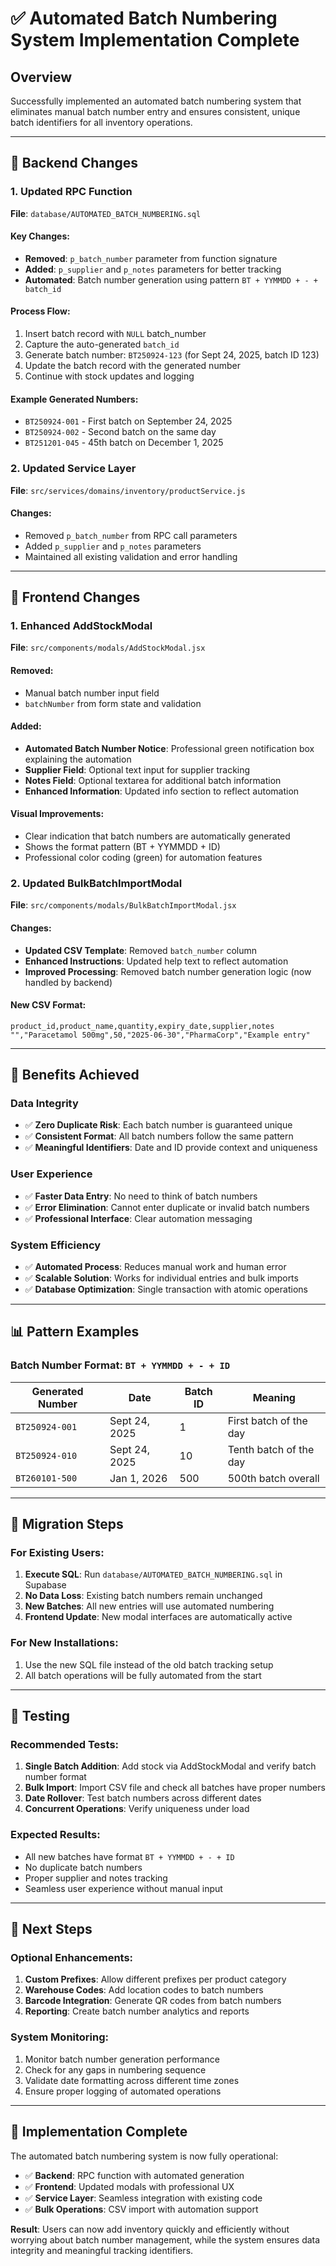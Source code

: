 # ✅ Automated Batch Numbering System Implementation Complete

## Overview
Successfully implemented an automated batch numbering system that eliminates manual batch number entry and ensures consistent, unique batch identifiers for all inventory operations.

---

## 🔧 Backend Changes

### 1. Updated RPC Function
**File**: `database/AUTOMATED_BATCH_NUMBERING.sql`

#### Key Changes:
- **Removed**: `p_batch_number` parameter from function signature
- **Added**: `p_supplier` and `p_notes` parameters for better tracking
- **Automated**: Batch number generation using pattern `BT + YYMMDD + - + batch_id`

#### Process Flow:
1. Insert batch record with `NULL` batch_number
2. Capture the auto-generated `batch_id`
3. Generate batch number: `BT250924-123` (for Sept 24, 2025, batch ID 123)
4. Update the batch record with the generated number
5. Continue with stock updates and logging

#### Example Generated Numbers:
- `BT250924-001` - First batch on September 24, 2025
- `BT250924-002` - Second batch on the same day
- `BT251201-045` - 45th batch on December 1, 2025

### 2. Updated Service Layer
**File**: `src/services/domains/inventory/productService.js`

#### Changes:
- Removed `p_batch_number` from RPC call parameters
- Added `p_supplier` and `p_notes` parameters
- Maintained all existing validation and error handling

---

## 🎨 Frontend Changes

### 1. Enhanced AddStockModal
**File**: `src/components/modals/AddStockModal.jsx`

#### Removed:
- Manual batch number input field
- `batchNumber` from form state and validation

#### Added:
- **Automated Batch Number Notice**: Professional green notification box explaining the automation
- **Supplier Field**: Optional text input for supplier tracking
- **Notes Field**: Optional textarea for additional batch information
- **Enhanced Information**: Updated info section to reflect automation

#### Visual Improvements:
- Clear indication that batch numbers are automatically generated
- Shows the format pattern (BT + YYMMDD + ID)
- Professional color coding (green) for automation features

### 2. Updated BulkBatchImportModal
**File**: `src/components/modals/BulkBatchImportModal.jsx`

#### Changes:
- **Updated CSV Template**: Removed `batch_number` column
- **Enhanced Instructions**: Updated help text to reflect automation
- **Improved Processing**: Removed batch number generation logic (now handled by backend)

#### New CSV Format:
```csv
product_id,product_name,quantity,expiry_date,supplier,notes
"","Paracetamol 500mg",50,"2025-06-30","PharmaCorp","Example entry"
```

---

## 🚀 Benefits Achieved

### Data Integrity
- ✅ **Zero Duplicate Risk**: Each batch number is guaranteed unique
- ✅ **Consistent Format**: All batch numbers follow the same pattern
- ✅ **Meaningful Identifiers**: Date and ID provide context and uniqueness

### User Experience
- ✅ **Faster Data Entry**: No need to think of batch numbers
- ✅ **Error Elimination**: Cannot enter duplicate or invalid batch numbers
- ✅ **Professional Interface**: Clear automation messaging

### System Efficiency
- ✅ **Automated Process**: Reduces manual work and human error
- ✅ **Scalable Solution**: Works for individual entries and bulk imports
- ✅ **Database Optimization**: Single transaction with atomic operations

---

## 📊 Pattern Examples

### Batch Number Format: `BT + YYMMDD + - + ID`

| Generated Number | Date | Batch ID | Meaning |
|------------------|------|----------|---------|
| `BT250924-001` | Sept 24, 2025 | 1 | First batch of the day |
| `BT250924-010` | Sept 24, 2025 | 10 | Tenth batch of the day |
| `BT260101-500` | Jan 1, 2026 | 500 | 500th batch overall |

---

## 🔄 Migration Steps

### For Existing Users:
1. **Execute SQL**: Run `database/AUTOMATED_BATCH_NUMBERING.sql` in Supabase
2. **No Data Loss**: Existing batch numbers remain unchanged
3. **New Batches**: All new entries will use automated numbering
4. **Frontend Update**: New modal interfaces are automatically active

### For New Installations:
1. Use the new SQL file instead of the old batch tracking setup
2. All batch operations will be fully automated from the start

---

## 🧪 Testing

### Recommended Tests:
1. **Single Batch Addition**: Add stock via AddStockModal and verify batch number format
2. **Bulk Import**: Import CSV file and check all batches have proper numbers
3. **Date Rollover**: Test batch numbers across different dates
4. **Concurrent Operations**: Verify uniqueness under load

### Expected Results:
- All new batches have format `BT + YYMMDD + - + ID`
- No duplicate batch numbers
- Proper supplier and notes tracking
- Seamless user experience without manual input

---

## 🎯 Next Steps

### Optional Enhancements:
1. **Custom Prefixes**: Allow different prefixes per product category
2. **Warehouse Codes**: Add location codes to batch numbers
3. **Barcode Integration**: Generate QR codes from batch numbers
4. **Reporting**: Create batch number analytics and reports

### System Monitoring:
1. Monitor batch number generation performance
2. Check for any gaps in numbering sequence
3. Validate date formatting across different time zones
4. Ensure proper logging of automated operations

---

## 🎉 Implementation Complete

The automated batch numbering system is now fully operational:

- ✅ **Backend**: RPC function with automated generation
- ✅ **Frontend**: Updated modals with professional UX
- ✅ **Service Layer**: Seamless integration with existing code
- ✅ **Bulk Operations**: CSV import with automation support

**Result**: Users can now add inventory quickly and efficiently without worrying about batch number management, while the system ensures data integrity and meaningful tracking identifiers.
